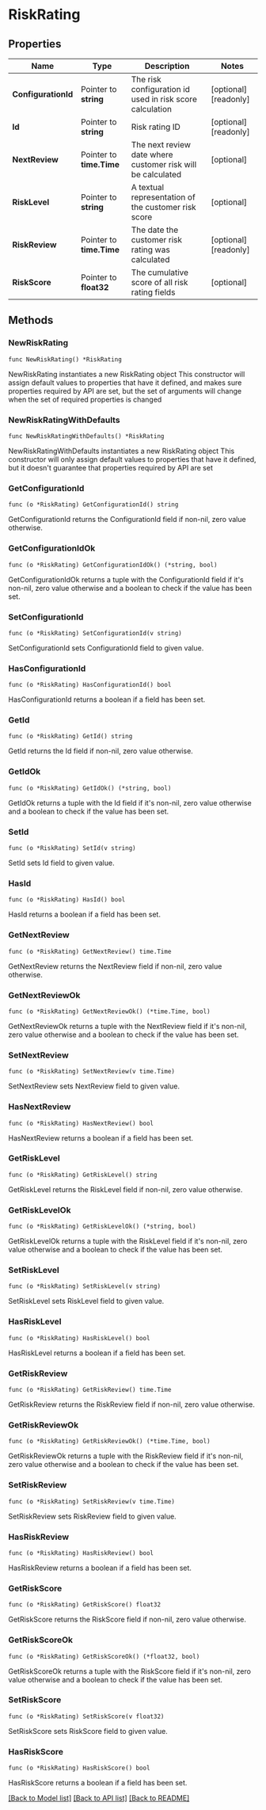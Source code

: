 # RiskRating

## Properties

Name | Type | Description | Notes
------------ | ------------- | ------------- | -------------
**ConfigurationId** | Pointer to **string** | The risk configuration id used in risk score calculation | [optional] [readonly] 
**Id** | Pointer to **string** | Risk rating ID | [optional] [readonly] 
**NextReview** | Pointer to **time.Time** | The next review date where customer risk will be calculated | [optional] 
**RiskLevel** | Pointer to **string** | A textual representation of the customer risk score | [optional] 
**RiskReview** | Pointer to **time.Time** | The date the customer risk rating was calculated | [optional] [readonly] 
**RiskScore** | Pointer to **float32** | The cumulative score of all risk rating fields | [optional] 

## Methods

### NewRiskRating

`func NewRiskRating() *RiskRating`

NewRiskRating instantiates a new RiskRating object
This constructor will assign default values to properties that have it defined,
and makes sure properties required by API are set, but the set of arguments
will change when the set of required properties is changed

### NewRiskRatingWithDefaults

`func NewRiskRatingWithDefaults() *RiskRating`

NewRiskRatingWithDefaults instantiates a new RiskRating object
This constructor will only assign default values to properties that have it defined,
but it doesn't guarantee that properties required by API are set

### GetConfigurationId

`func (o *RiskRating) GetConfigurationId() string`

GetConfigurationId returns the ConfigurationId field if non-nil, zero value otherwise.

### GetConfigurationIdOk

`func (o *RiskRating) GetConfigurationIdOk() (*string, bool)`

GetConfigurationIdOk returns a tuple with the ConfigurationId field if it's non-nil, zero value otherwise
and a boolean to check if the value has been set.

### SetConfigurationId

`func (o *RiskRating) SetConfigurationId(v string)`

SetConfigurationId sets ConfigurationId field to given value.

### HasConfigurationId

`func (o *RiskRating) HasConfigurationId() bool`

HasConfigurationId returns a boolean if a field has been set.

### GetId

`func (o *RiskRating) GetId() string`

GetId returns the Id field if non-nil, zero value otherwise.

### GetIdOk

`func (o *RiskRating) GetIdOk() (*string, bool)`

GetIdOk returns a tuple with the Id field if it's non-nil, zero value otherwise
and a boolean to check if the value has been set.

### SetId

`func (o *RiskRating) SetId(v string)`

SetId sets Id field to given value.

### HasId

`func (o *RiskRating) HasId() bool`

HasId returns a boolean if a field has been set.

### GetNextReview

`func (o *RiskRating) GetNextReview() time.Time`

GetNextReview returns the NextReview field if non-nil, zero value otherwise.

### GetNextReviewOk

`func (o *RiskRating) GetNextReviewOk() (*time.Time, bool)`

GetNextReviewOk returns a tuple with the NextReview field if it's non-nil, zero value otherwise
and a boolean to check if the value has been set.

### SetNextReview

`func (o *RiskRating) SetNextReview(v time.Time)`

SetNextReview sets NextReview field to given value.

### HasNextReview

`func (o *RiskRating) HasNextReview() bool`

HasNextReview returns a boolean if a field has been set.

### GetRiskLevel

`func (o *RiskRating) GetRiskLevel() string`

GetRiskLevel returns the RiskLevel field if non-nil, zero value otherwise.

### GetRiskLevelOk

`func (o *RiskRating) GetRiskLevelOk() (*string, bool)`

GetRiskLevelOk returns a tuple with the RiskLevel field if it's non-nil, zero value otherwise
and a boolean to check if the value has been set.

### SetRiskLevel

`func (o *RiskRating) SetRiskLevel(v string)`

SetRiskLevel sets RiskLevel field to given value.

### HasRiskLevel

`func (o *RiskRating) HasRiskLevel() bool`

HasRiskLevel returns a boolean if a field has been set.

### GetRiskReview

`func (o *RiskRating) GetRiskReview() time.Time`

GetRiskReview returns the RiskReview field if non-nil, zero value otherwise.

### GetRiskReviewOk

`func (o *RiskRating) GetRiskReviewOk() (*time.Time, bool)`

GetRiskReviewOk returns a tuple with the RiskReview field if it's non-nil, zero value otherwise
and a boolean to check if the value has been set.

### SetRiskReview

`func (o *RiskRating) SetRiskReview(v time.Time)`

SetRiskReview sets RiskReview field to given value.

### HasRiskReview

`func (o *RiskRating) HasRiskReview() bool`

HasRiskReview returns a boolean if a field has been set.

### GetRiskScore

`func (o *RiskRating) GetRiskScore() float32`

GetRiskScore returns the RiskScore field if non-nil, zero value otherwise.

### GetRiskScoreOk

`func (o *RiskRating) GetRiskScoreOk() (*float32, bool)`

GetRiskScoreOk returns a tuple with the RiskScore field if it's non-nil, zero value otherwise
and a boolean to check if the value has been set.

### SetRiskScore

`func (o *RiskRating) SetRiskScore(v float32)`

SetRiskScore sets RiskScore field to given value.

### HasRiskScore

`func (o *RiskRating) HasRiskScore() bool`

HasRiskScore returns a boolean if a field has been set.


[[Back to Model list]](../../README.md#documentation-for-models) [[Back to API list]](../../README.md#documentation-for-api-endpoints) [[Back to README]](../../README.md)


